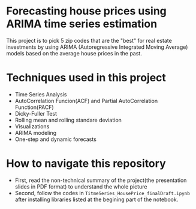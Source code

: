 # Forecasting house prices using ARIMA time series estimation
This project is to pick 5 zip codes that are the "best" for real estate investments by using  ARIMA (Autoregressive Integrated Moving Average) models based on the average house prices in the past. 

# Techniques used in this project
* Time Series Analysis
* AutoCorrelation Funcion(ACF) and Partial AutoCorrelation Function(PACF)
* Dicky-Fuller Test
* Rolling mean and rolling standare deviation
* Visualizations
* ARIMA modeling
* One-step and dynamic forecasts


# How to navigate this repository
* First, read the non-technical summary of the project(the presentation slides in PDF format) to understand the whole picture
* Second, follow the codes in `TitmeSeries_HousePrice_finalDraft.ipynb` after installing libraries listed at the begining part of the notebook. 

